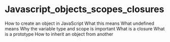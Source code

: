 Javascript_objects_scopes_closures
=====
How to create an object in JavaScript
What this means
What undefined means
Why the variable type and scope is important
What is a closure
What is a prototype
How to inherit an object from another
